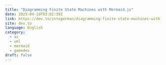 ```yaml
---
title: "Diagramming Finite State Machines with Mermaid.js"
date: 2023-04-19T03:02:39Z
link: https://dev.to/integerman/diagramming-finite-state-machines-with-mermaidjs-eab?utm_medium=RSS&utm_source=news.12bit.vn
site: dev.to
language: English
category:
  - ai
  - uml
  - mermaid
  - gamedev
draft: false
---
```

